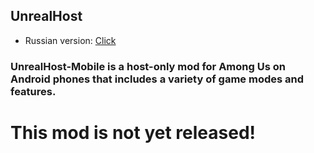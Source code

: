 ## UnrealHost
* Russian version: [Click](https://github.com/MefaLoot/UnrealHost/blob/main/Russian/Readme-ru.md)

### UnrealHost-Mobile is a host-only mod for Among Us on Android phones that includes a variety of game modes and features.

# This mod is not yet released!
